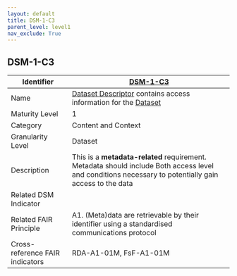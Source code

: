 ```yaml
---
layout: default
title: DSM-1-C3
parent_level: level1
nav_exclude: True
---
```


## DSM-1-C3

| Identifier | [DSM-1-C3](https://github.com/FAIRplus/Data-Maturity/blob/master/docs/_indicators/DSM-1-C3.md) |
| ---------- | ----------|
| Name | [Dataset Descriptor](https://fairplus.github.io/Data-Maturity/docs/Glossary/#dataset-descriptor) contains access information for the [Dataset](https://fairplus.github.io/Data-Maturity/docs/Glossary/#dataset)  |
| Maturity Level | 1 |
| Category | Content and Context |
| Granularity Level | Dataset |
| Description | This is a **metadata-related** requirement. Metadata should include Both access level and conditions  necessary  to potentially gain access to the data |
| Related DSM Indicator | |
| Related FAIR Principle | A1. (Meta)data are retrievable by their identifier using a standardised communications protocol |
| Cross-reference FAIR indicators | RDA-A1-01M, FsF-A1-01M |
